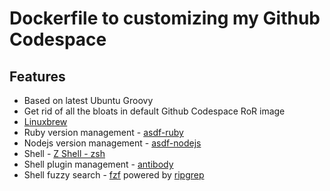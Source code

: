 # Dockerfile to customizing my Github Codespace

## Features
- Based on latest Ubuntu Groovy
- Get rid of all the bloats in default Github Codespace RoR image
- [Linuxbrew](https://docs.brew.sh/Homebrew-on-Linux)
- Ruby version management - [asdf-ruby](https://github.com/asdf-vm/asdf-ruby)
- Nodejs version management - [asdf-nodejs](https://github.com/asdf-vm/asdf-nodejs)
- Shell - [Z Shell - zsh](http://zsh.sourceforge.net)
- Shell plugin management - [antibody](https://github.com/getantibody/antibody)
- Shell fuzzy search - [fzf](https://github.com/junegunn/fzf) powered by [ripgrep](https://github.com/BurntSushi/ripgrep)
